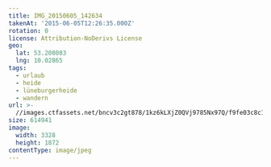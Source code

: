 ```yaml
---
title: IMG_20150605_142634
takenAt: '2015-06-05T12:26:35.000Z'
rotation: 0
license: Attribution-NoDerivs License
geo:
  lat: 53.208083
  lng: 10.02865
tags:
  - urlaub
  - heide
  - lüneburgerheide
  - wandern
url: >-
  //images.ctfassets.net/bncv3c2gt878/1kz6kLXjZ0QVj9785Nx97Q/f9fe03c8c15e573bc863bab4e439df96/img_20150605_142634_18374041218_o
size: 614941
image:
  width: 3328
  height: 1872
contentType: image/jpeg
---
```


                               